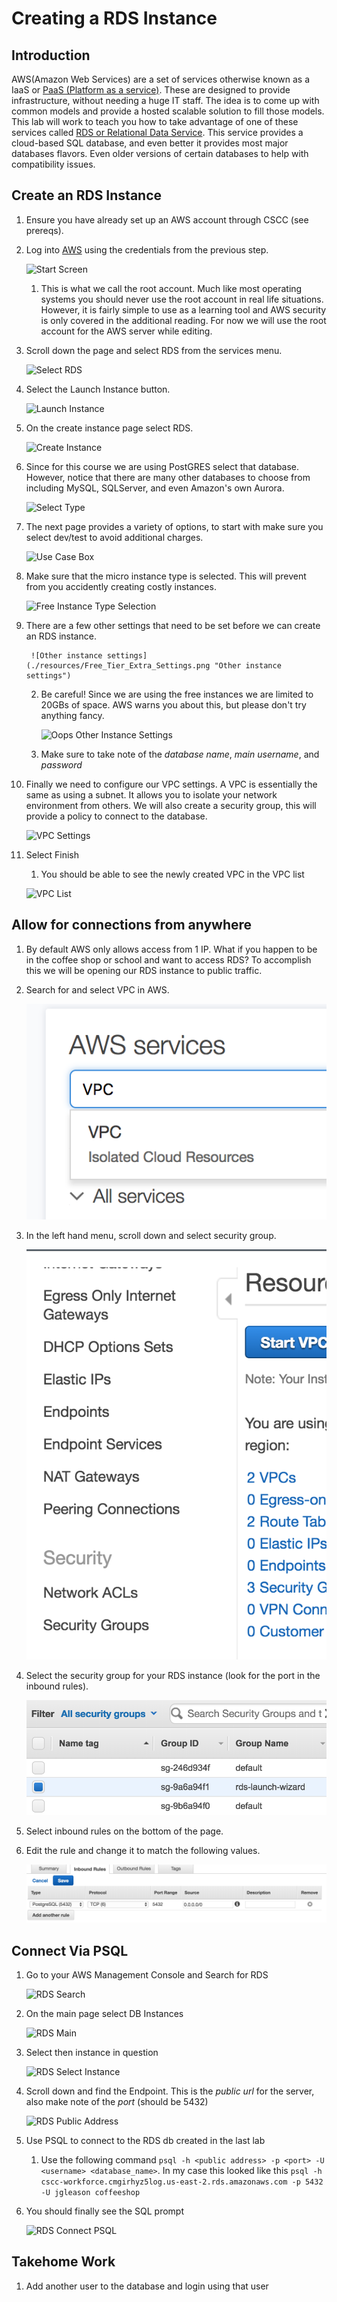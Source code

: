 # Creating a RDS Instance #

## Introduction ##

AWS(Amazon Web Services) are a set of services otherwise known as a IaaS or [PaaS (Platform as a service)](https://en.wikipedia.org/wiki/Platform_as_a_service). These are designed to provide infrastructure, without needing a huge IT staff. The idea is to come up with common models and provide a hosted scalable solution to fill those models. This lab will work to teach you how to take advantage of one of these services called [RDS or Relational Data Service](https://aws.amazon.com/rds/). This service provides a cloud-based SQL database, and even better it provides most major databases flavors. Even older versions of certain databases to help with compatibility issues.

## Create an RDS Instance ##

1. Ensure you have already set up an AWS account through CSCC (see prereqs).
1. Log into [AWS](https://aws.amazon.com) using the credentials from the previous step.

    ![Start Screen](./resources/start_screen.png "Start Screen")
    
    1. This is what we call the root account. Much like most operating systems you should never use the root account in real life situations. However, it is fairly simple to use as a learning tool and AWS security is only covered in the additional reading. For now we will use the root account for the AWS server while editing.

1. Scroll down the page and select RDS from the services menu.

    ![Select RDS](./resources/Select_RDS_Screen_Small.png "Select RDS")

1. Select the Launch Instance button.

    ![Launch Instance](./resources/Instance_List_Page_Before.png "Launch Instance")

1. On the create instance page select RDS.

    ![Create Instance](./resources/Create_Instance_Page.png "Create Instance")

1. Since for this course we are using PostGRES select that database. However, notice that there are many other databases to choose from including MySQL, SQLServer, and even Amazon's own Aurora. 

    ![Select Type](./resources/Select_DB_Type.png "Select DB Type")

1. The next page provides a variety of options, to start with make sure you select dev/test to avoid additional charges.

    ![Use Case Box](./resources/AWS_Use_Case_Box.png "Use Case Box")

1. Make sure that the micro instance type is selected. This will prevent from you accidently creating costly instances.

    ![Free Instance Type Selection](./resources/Free_Tier_Instance_Select.png "Free Instance Type Selection")

1. There are a few other settings that need to be set before we can create an RDS instance.

        ![Other instance settings](./resources/Free_Tier_Extra_Settings.png "Other instance settings")
    
    2. Be careful! Since we are using the free instances we are limited to 20GBs of space. AWS warns you about this, but please don't try anything fancy.

        ![Oops Other Instance Settings](./resources/Free_Tier_Must_Be_Sub_20.png "Oops Other Instance Settings")  

    2. Make sure to take note of the *database name*, *main username*, and *password*  

10. Finally we need to configure our VPC settings. A VPC is essentially the same as using a subnet. It allows you to isolate your network environment from others. We will also create a security group, this will provide a policy to connect to the database.

    ![VPC Settings](./resources/VPC_Settings_RDS.png "VPC Settings")

11. Select Finish

    1. You should be able to see the newly created VPC in the VPC list
    
    ![VPC List](./resources/Working_VPC_List.png "VPC List")

## Allow for connections from anywhere ##

1. By default AWS only allows access from 1 IP. What if you happen to be in the coffee shop or school and want to access RDS? To accomplish this we will be opening our RDS instance to public traffic.
1. Search for and select VPC in AWS.

    ![VPC Search](./resources/AWS_VPC_SEARCH.png "VPC search")

1. In the left hand menu, scroll down and select security group.

    ![Security Group](./resources/AWS_sec_grps.png "Security Group")

1. Select the security group for your RDS instance (look for the port in the inbound rules).

    ![Security Group Selected](./resources/aws_rds_select_grp.png "RDS Security Group")

1. Select inbound rules on the bottom of the page.

1. Edit the rule and change it to match the following values.

    ![Input rule](./resources/aws_inbound_rule.png "Inbound rule")

## Connect Via PSQL ##

1. Go to your AWS Management Console and Search for RDS

    ![RDS Search](./resources/RDS_Search_AWS.png)

2. On the main page select DB Instances

    ![RDS Main](./resources/RDS_main_open_instance.png)

3. Select then instance in question

    ![RDS Select Instance](./resources/RDS_select_instance.png)

4. Scroll down and find the Endpoint. This is the *public url* for the server, also make note of the *port* (should be 5432)

    ![RDS Public Address](./resources/RDS_Public_Address.png)

5. Use PSQL to connect to the RDS db  created in the last lab
    1. Use the following command `psql -h <public address> -p <port> -U <username> <database_name>`. In my case this looked like this `psql -h cscc-workforce.cmgirhyz5log.us-east-2.rds.amazonaws.com -p 5432 -U jgleason coffeeshop`<a name="connect-psql"></a>

6. You should finally see the SQL prompt

    ![RDS Connect PSQL](./resources/RDS_Connect_PSQL.png)

## Takehome Work

1. Add another user to the database and login using that user


